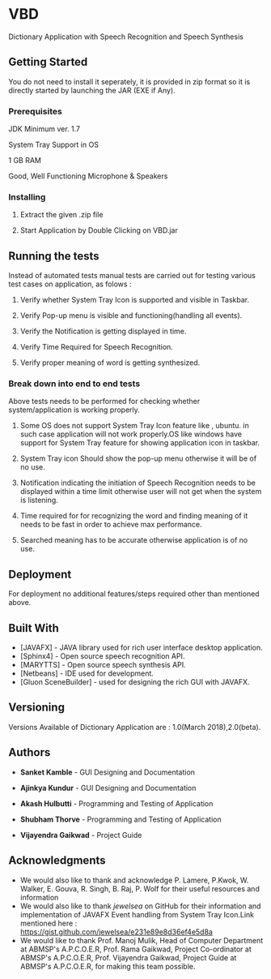 # VBD

Dictionary Application with Speech Recognition and Speech Synthesis

## Getting Started

You do not need to install it seperately, it is provided in zip format so it is directly started by launching the JAR (EXE if Any). 

### Prerequisites

JDK Minimum ver. 1.7

System Tray Support in OS

1 GB RAM

Good, Well Functioning Microphone & Speakers

### Installing

1. Extract the given .zip file

2. Start Application by Double Clicking on VBD.jar

## Running the tests

Instead of automated tests manual tests are carried out for testing various test cases on application, as folows : 

1. Verify whether System Tray Icon is supported and visible in Taskbar.

2. Verify Pop-up menu is visible and functioning(handling all events).

3. Verify the Notification is getting displayed in time.

4. Verify Time Required for Speech Recognition.

5. Verify proper meaning of word is getting synthesized.

### Break down into end to end tests

Above tests needs to be performed for checking whether system/application is working properly.

1. Some OS does not support System Tray Icon feature like , ubuntu. in such case application will not work properly.OS like windows have support for System Tray feature for showing application icon in taskbar.

2. System Tray icon Should show the pop-up menu otherwise it will be of no use.

3. Notification indicating the initiation of Speech Recognition needs to be displayed within a time limit otherwise user will not get when the system is listening.

4. Time required for for recognizing the word and finding meaning of it needs to be fast in order to achieve max performance.

5. Searched meaning has to be accurate otherwise application is of no use. 

## Deployment

For deployment no additional features/steps required other than mentioned above.

## Built With

* [JAVAFX] - JAVA library used for rich user interface desktop application.
* [Sphinx4] - Open source speech recognition API.
* [MARYTTS] - Open source speech synthesis API.
* [Netbeans] - IDE used for development.
* [Gluon SceneBuilder] - used for designing the rich GUI with JAVAFX.


## Versioning

Versions Available of Dictionary Application are : 1.0(March 2018),2.0(beta). 

## Authors

* **Sanket Kamble** - GUI Designing and Documentation

* **Ajinkya Kundur** -  GUI Designing and Documentation

* **Akash Hulbutti** - Programming and Testing of Application

* **Shubham Thorve** - Programming and Testing of Application

* **Vijayendra Gaikwad** - Project Guide



## Acknowledgments

* We would also like to thank and acknowledge P. Lamere, P.Kwok, W. Walker, E. Gouva, R. Singh, B. Raj, P. Wolf for their useful resources and information
* We would also like to thank *jewelsea* on GitHub for their information and implementation of JAVAFX Event handling from System Tray Icon.Link mentioned here : https://gist.github.com/jewelsea/e231e89e8d36ef4e5d8a
* We would like to thank Prof. Manoj Mulik, Head of Computer Department at ABMSP's A.P.C.O.E.R, Prof. Rama Gaikwad, Project Co-ordinator at ABMSP's A.P.C.O.E.R, Prof. Vijayendra Gaikwad, Project Guide at ABMSP's A.P.C.O.E.R, for making this team possible.
